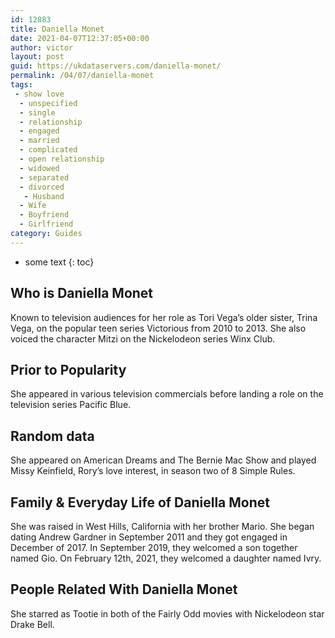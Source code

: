 ```yaml
---
id: 12883
title: Daniella Monet
date: 2021-04-07T12:37:05+00:00
author: victor
layout: post
guid: https://ukdataservers.com/daniella-monet/
permalink: /04/07/daniella-monet
tags:
 - show love
  - unspecified
  - single
  - relationship
  - engaged
  - married
  - complicated
  - open relationship
  - widowed
  - separated
  - divorced
   - Husband
  - Wife
  - Boyfriend
  - Girlfriend
category: Guides
---
```


* some text
{: toc}


## Who is Daniella Monet



Known to television audiences for her role as Tori Vega&#8217;s older sister, Trina Vega, on the popular teen series Victorious from 2010 to 2013. She also voiced the character Mitzi on the Nickelodeon series Winx Club.

                
                
                
## Prior to Popularity



She appeared in various television commercials before landing a role on the television series Pacific Blue. 

                
                
                
## Random data



She appeared on American Dreams and The Bernie Mac Show and played Missy Keinfield, Rory&#8217;s love interest, in season two of 8 Simple Rules.

                
                
                
## Family & Everyday Life of Daniella Monet



She was raised in West Hills, California with her brother Mario. She began dating Andrew Gardner in September 2011 and they got engaged in December of 2017. In September 2019, they welcomed a son together named Gio. On February 12th, 2021, they welcomed a daughter named Ivry.

                
                
                
## People Related With Daniella Monet



She starred as Tootie in both of the Fairly Odd movies with Nickelodeon star Drake Bell.

                
              
            
          
          
          